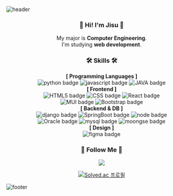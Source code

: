 ![header](https://capsule-render.vercel.app/api?type=waving&color=0:78BB7B,100:30B2A2&height=170&section=header&text=Jisu&fontSize=30&fontColor=ffffff&animation=fadeIn&fontAlignY=25&desc=Thank%20you%20for%20your%20visiting&descAlignY=45&&descSize=15)

<div align="center">
  
### :wave: Hi! I'm Jisu :wave:
My major is **Computer Engineering**.<br> I'm studying **web development**. <br>

### 🛠️ Skills 🛠️
**[ Programming Languages ]**<br>
![python badge](https://img.shields.io/badge/-PYTHON-%23F7DF1E?style=flat-square&logo=Python&logoColor=white&color=3776AB)
![javascript badge](https://img.shields.io/badge/-JAVASCRIPT-%23F7DF1E?style=flat-square&logo=JavaScript&logoColor=black)
![JAVA badge](https://img.shields.io/badge/-JAVA-%23F7DF1E?style=flat-square&logo=Java&logoColor=white&color=007396)
<br>
**[ Frontend ]**<br>
![HTML5 badge](https://img.shields.io/badge/-HTML5-%23F7DF1E?style=flat-square&logo=HTML5&logoColor=white&color=E34F26)
![CSS badge](https://img.shields.io/badge/-CSS3-%23F7DF1E?style=flat-square&logo=CSS3&logoColor=white&color=1572B6)
![React badge](https://img.shields.io/badge/-REACT-%23F7DF1E?style=flat-square&logo=React&logoColor=black&color=61DAFB)<br>
![MUI badge](https://img.shields.io/badge/-MUI-%23F7DF1E?style=flat-square&logo=mui&logoColor=white&color=007FFF)
![Bootstrap badge](https://img.shields.io/badge/-Bootstrap-%23F7DF1E?style=flat-square&logo=Bootstrap&logoColor=white&color=7952B3)<br>
**[ Backend & DB ]**<br>
![django badge](https://img.shields.io/badge/-Django-%23F7DF1E?style=flat-square&logo=Django&logoColor=white&color=092E20)
![SpringBoot badge](https://img.shields.io/badge/-SpringBoot-%23F7DF1E?style=flat-square&logo=SpringBoot&logoColor=white&color=6DB33F)
![node badge](https://img.shields.io/badge/-Node.js-%23F7DF1E?style=flat-square&logo=Node.js&logoColor=white&color=339933) <br>
![Oracle badge](https://img.shields.io/badge/-Oracle-%23F7DF1E?style=flat-square&logo=Oracle&logoColor=white&color=F80000)
![mysql badge](https://img.shields.io/badge/-MySQL-%23F7DF1E?style=flat-square&logo=MySQL&logoColor=white&color=4479A1)
![moongse badge](https://img.shields.io/badge/-MongoDB-%23F7DF1E?style=flat-square&logo=MongoDB&logoColor=white&color=47A248)<br>
**[ Design ]**<br>
![figma badge](https://img.shields.io/badge/-Figma-%23F7DF1E?style=flat-square&logo=Figma&logoColor=white&color=F24E1E)

 
### 🥰 Follow Me 🥰
<a href="https://velog.io/@teon98"><img src="https://img.shields.io/badge/Tech blog-000000?style=flat-square"/></a>
</div>

<div align="center">
  
[![Solved.ac
프로필](http://mazassumnida.wtf/api/v2/generate_badge?boj=chanran33)](https://solved.ac/chanran33)

</div>

![footer](https://capsule-render.vercel.app/api?section=footer&type=waving&color=0:78BB7B,100:30B2A2)
